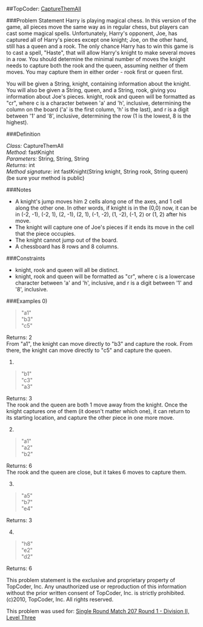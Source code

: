 ##TopCoder: [CaptureThemAll](http://community.topcoder.com/stat?c=problem_statement&pm=2915&rd=5853)

###Problem Statement
Harry is playing magical chess. In this version of the game, all 
pieces move the same way as in regular chess, but players can cast 
some magical spells. Unfortunately, Harry's opponent, Joe, has captured
all of Harry's pieces except one knight; Joe, on the other hand, still 
has a queen and a rook. The only chance Harry has to win this game is 
to cast a spell, "Haste", that will allow Harry's knight to make 
several moves in a row. You should determine the minimal number of moves
the knight needs to capture both the rook and the queen, assuming neither
of them moves. You may capture them in either order - rook first or queen
first. 

You will be given a String, knight, containing information about the knight. 
You will also be given a String, queen, and a String, rook, giving you 
information about Joe's pieces. knight, rook and queen will be formatted as 
"cr", where c is a character between 'a' and 'h', inclusive, determining the 
column on the board ('a' is the first column, 'h' is the last), and r is a 
digit between '1' and '8', inclusive, determining the row (1 is the lowest, 
8 is the highest).
 
###Definition
    	
*Class:*	CaptureThemAll <br />
*Method:*	fastKnight<br />
*Parameters:*	String, String, String<br />
*Returns:*	int<br />
*Method signature:*	int fastKnight(String knight, String rook, String queen)<br />
(be sure your method is public)<br />
    
 
###Notes
-	A knight's jump moves him 2 cells along one of the axes, and 1 cell along the other one. In other words, if knight is in the (0,0) now, it can be in (-2, -1), (-2, 1), (2, -1), (2, 1), (-1, -2), (1, -2), (-1, 2) or (1, 2) after his move.
-	The knight will capture one of Joe's pieces if it ends its move in the cell that the piece occupies.
-	The knight cannot jump out of the board.
-	A chessboard has 8 rows and 8 columns.
 
###Constraints
-	knight, rook and queen will all be distinct.
-	knight, rook and queen will be formatted as "cr", where c is a lowercase character between 'a' and 'h', inclusive, and r is a digit between '1' and '8', inclusive.
 
###Examples
0)	
    	
> "a1" <br />
> "b3" <br />
> "c5" <br />

Returns: 2 <br />
From "a1", the knight can move directly to "b3" and capture the rook. From there, the knight can move directly to "c5" and capture the queen.

1)	
     	
> "b1" <br />
> "c3" <br />
> "a3" <br />

Returns: 3 <br />
The rook and the queen are both 1 move away from the knight. Once the knight captures one of them (it doesn't matter which one), it can return to its starting location, and capture the other piece in one more move.

2)	
    	
> "a1" <br />
> "a2" <br />
> "b2" <br />

Returns: 6 <br />
The rook and the queen are close, but it takes 6 moves to capture them.

3)	
    	
> "a5" <br />
> "b7" <br />
> "e4" <br />

Returns: 3

4)	
    	
> "h8"<br />
> "e2"<br />
> "d2"<br />

Returns: 6


This problem statement is the exclusive and proprietary property of TopCoder, 
Inc. Any unauthorized use or reproduction of this information without the prior
 written consent of TopCoder, Inc. is strictly prohibited.
 (c)2010, TopCoder, Inc. All rights reserved.

This problem was used for: 
[Single Round Match 207 Round 1 - Division II, Level Three](http://community.topcoder.com/tc?module=ProblemDetail&rd=5853&pm=2915)